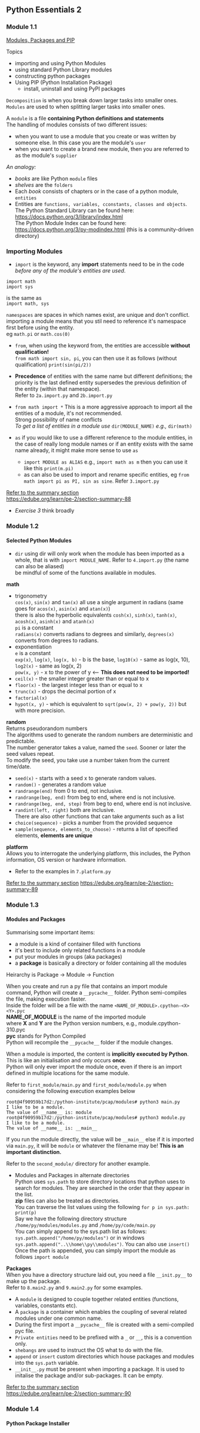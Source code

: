 ## Python Essentials 2  
### Module 1.1    

<ins>Modules, Packages and PIP</ins>  

Topics  
- importing and using Python Modules  
- using standard Python Library modules  
- constructing python packages  
- Using PIP (Python Installation Package)  
  - install, uninstall and using PyPI packages  


`Decomposition` is when you break down larger tasks into smaller ones. `Modules` are used to when splitting larger tasks into smaller ones.  

A `module` is a file **containing Python definitions and statements**  
The handling of modules consists of two different issues:  
- when you want to use a module that you create or was written by someone else. In this case you are the module's `user`  
- when you want to create a brand new module, then you are referred to as the module's `supplier`  

*An analogy:*  
- _books_ are like Python `module` files  
- _shelves_ are the `folders`  
- Each _book_ consists of chapters or in the case of a python module, `entities`  
- Entities are `functions, variables, cconstants, classes and objects`.  
The Python Standard Library can be found here: https://docs.python.org/3/library/index.html  
The Python Module Index can be found here: https://docs.python.org/3/py-modindex.html  (this is a community-driven directory)


### Importing Modules  

- `import` is the keyword, any **import** statements need to be in the code _before any of the module's entities are used_.  

```
import math
import sys
```
is the same as  
`import math, sys`

`namespaces` are spaces in which names exist, are unique and don't conflict.  
importing a module means that you stil need to reference it's namespace first before using the entity.  
eg `math.pi` or `math.cos(0)`  

- `from`, when using the keyword from, the entities are accessible **without qualification!**  
  `from math import sin, pi`, you can then use it as follows (without qualification) `print(sin(pi/2))`  

- **Precedence** of entities with the same name but different definitions; the priority is the last defined entity supersedes the previous definition of the entity (within that namespace).  
  Refer to `2a.import.py` and `2b.import.py`  

- `from math import *` This is a more aggressive approach to import all the entities of a module, it's not recommended.  
  Strong possibility of name conflicts  
  _To get a list of entities in a module use_ `dir(MODULE_NAME)` _e.g.,_ `dir(math)`  

- `as` if you would like to use a different reference to the module entities, in the case of really long module names or if an entity exists with the same name already, it might make more sense to use `as`  
  - `import MODULE as ALIAS` e.g., `import math as m` then you can use it like this `print(m.pi)`  
  - as can also be used to import and rename specific entities, eg `from math import pi as PI, sin as sine`. Refer `3.import.py`  

<ins>Refer to the summary section</ins>  
https://edube.org/learn/pe-2/section-summary-88  

- *Exercise 3* think broadly  


### Module 1.2  
#### Selected Python Modules

- `dir` using dir will only work when the module has been imported as a whole, that is with `import MODULE_NAME`. Refer to `4.import.py` (the name can also be aliased)  
  be mindful of some of the functions available in modules.  

**math**  
  - trigonometry  
    `cos(x)`, `sin(x)` and `tan(x)` all use a single argument in radians (same goes for `acos(x)`, `asin(x)` and `atan(x)`)  
    there is also the hyperbolic equivalents `cosh(x)`, `sinh(x)`, `tanh(x)`, `acosh(x)`, `asinh(x)` and `atanh(x)`  
    `pi` is a constant  
    `radians(x)` converts radians to degrees and similarly, `degrees(x)` converts from degrees to radians.  
  - exponentiation  
    `e` is a constant  
    `exp(x)`, `log(x)`, `log(x, b)` - b is the base, `log10(x)` - same as log(x, 10), `log2(x)` - same as log(x, 2)  
`pow(x, y)` - x to the power of y  <-- **This does not need to be imported!**  
  - `ceil(x)` - the smaller integer greater than or equal to x  
  - `floor(x)` - the largest integer less than or equal to x  
  - `trunc(x)` - drops the decimal portion of x  
  - `factorial(x)`  
  - `hypot(x, y)` - which is equivalent to `sqrt(pow(x, 2) + pow(y, 2))` but with more precision.  

**random**  
Returns pseudorandom numbers  
The algorithms used to generate the random numbers are deterministic and predictable.  
The number generator takes a value, named the `seed`. Sooner or later the seed values repeat.  
To modify the seed, you take use a number taken from the current time/date.  
  - `seed(x)` - starts with a seed x to generate random values.  
  - `random()` - generates a random value  
  - `randrange(end)` from 0 to end, not inclusive.  
  - `randrange(beg, end)` from beg to end, where end is not inclusive.  
  - `randrange(beg, end, step)` from beg to end, where end is not inclusive.  
  - `randint(left, right)` both are inclusive.  
  There are also other functions that can take arguments such as a list  
  - `choice(sequence)` - picks a number from the provided sequence  
  - `sample(sequence, elements_to_choose)` - returns a list of specified elements, **elements are unique**  

**platform**  
Allows you to interrogate the underlying platform, this includes, the Python information, OS version or hardware information.
  - Refer to the examples in `7.platform.py`  

<ins>Refer to the summary section</ins>
https://edube.org/learn/pe-2/section-summary-89  

### Module 1.3  
#### Modules and Packages   

Summarising some important items:  
- a module is a kind of container filled with functions  
- it's best to include only related functions in a module
- put your modules in groups (aka packages)
- a **package** is basically a directory or folder containing all the modules

Heirarchy is Package -> Module -> Function  

When you create and run a py file that contains an import module command, Python will create a `__pycache__` folder. Python semi-compiles the file, making execution faster.  
Inside the folder will be a file with the name `<NAME_OF_MODULE>.cpython-<X><Y>.pyc`  
  **NAME_OF_MODULE** is the name of the imported module  
  where **X** and **Y** are the Python version numbers, e.g., module.cpython-310.pyc  
  **pyc** stands for Python Compiled  
Python will recompile the `__pycache__` folder if the module changes.  

When a module is imported, the content is **implicitly executed by Python**. This is like an initialisation and only occurs **once**.  
Python will only ever import the module once, even if there is an import defined in multiple locations for the same module.  

Refer to `first_module/main.py` and `first_module/module.py` when considering the following execution examples below  
```
root@4f90959b17d2:/python-institute/pcap/modules# python3 main.py
I like to be a module.
The value of __name__ is: module
root@4f90959b17d2:/python-institute/pcap/modules# python3 module.py 
I like to be a module.
The value of __name__ is: __main__
```  
If you run the module directly, the value will be `__main__` else if it is imported via `main.py`, it will be `module` or whatever the filename may be! **This is an important distinction.**  

Refer to the `second_module/` directory for another example.  

- Modules and Packages in alternate directories  
  Python uses `sys.path` to store directory locations that python uses to search for modules. They are searched in the order that they appear in the list.  
  **zip** files can also be treated as directories.  
  You can traverse the list values using the following `for p in sys.path: print(p)`  
  Say we have the following directory structure  
  `/home/py/modules/modules.py` and `/home/py/code/main.py`  
  You can simply append to the sys.path list as follows: `sys.path.append("/home/py/modules")` or in windows `sys.path.append("..\\home\\py\\modules")`. You can also use `insert()`    
  Once the path is appended, you can simply import the module as follows `import module`  

**Packages**  
When you have a directory structure laid out, you need a file `__init.py__` to make up the package.  
Refer to `8.main2.py` and `9.main2.py` for some examples.  
- A `module` is designed to couple together related entities (functions, variables, constants etc).  
- A `package` is a container which enables the coupling of several related modules under one common name.  
- During the first import a `__pycache__` file is created with a semi-compiled pyc file.  
- `Private entities` need to be prefixed with a `_` or `__`, this is a convention only.  
- `shebangs` are used to instruct the OS what to do with the file.  
- `append` or `insert` custom directories which house packages and modules into the `sys.path` variable.  
- `__init__.py` must be present when importing a package. It is used to initalise the package and/or sub-packages. It can be empty.  


<ins>Refer to the summary section</ins>  
https://edube.org/learn/pe-2/section-summary-90  


### Module 1.4  
#### Python Package Installer  

